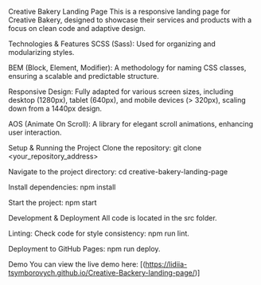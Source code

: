 Creative Bakery Landing Page
This is a responsive landing page for Creative Bakery, designed to showcase their services and products with a focus on clean code and adaptive design.

Technologies & Features
SCSS (Sass): Used for organizing and modularizing styles.

BEM (Block, Element, Modifier): A methodology for naming CSS classes, ensuring a scalable and predictable structure.

Responsive Design: Fully adapted for various screen sizes, including desktop (1280px), tablet (640px), and mobile devices (> 320px), scaling down from a 1440px design.

AOS (Animate On Scroll): A library for elegant scroll animations, enhancing user interaction.

Setup & Running the Project
Clone the repository:
git clone <your_repository_address>

Navigate to the project directory:
cd creative-bakery-landing-page

Install dependencies:
npm install

Start the project:
npm start

Development & Deployment
All code is located in the src folder.

Linting: Check code for style consistency: npm run lint.

Deployment to GitHub Pages: npm run deploy.


Demo
You can view the live demo here: [(https://lidiia-tsymborovych.github.io/Creative-Backery-landing-page/)]
